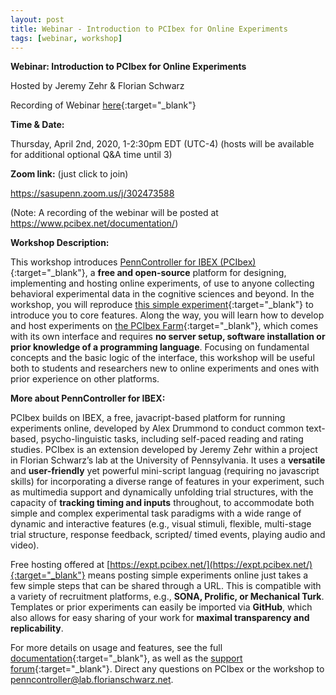 ```yaml
---
layout: post
title: Webinar - Introduction to PCIbex for Online Experiments
tags: [webinar, workshop]
---
```


**Webinar: Introduction to PCIbex for Online Experiments**

Hosted by Jeremy Zehr & Florian Schwarz

Recording of Webinar
[here](https://upenn.zoom.us/rec/play/vpV5duGqrjw3GYfD5ASDVPR-W9S0fa-shCYa-vIPmke8AXMFMwCkNbJDZ-OvdR8MLUXMAf90APor761r?continueMode=true){:target="_blank"}

**Time & Date:**

Thursday, April 2nd, 2020, 1-2:30pm EDT (UTC-4) (hosts will be available for additional optional Q&A time until 3)

**Zoom link:** (just click to join)

<https://sasupenn.zoom.us/j/302473588>

(Note: A recording of the webinar will be posted at https://www.pcibex.net/documentation/)

**Workshop Description:**

This workshop introduces [PennController for IBEX (PCIbex)]({{site.baseurl}}){:target="_blank"},
a **free and open-source** platform for designing, implementing and hosting online
experiments, of use to anyone collecting behavioral experimental data in the cognitive
sciences and beyond. In the workshop, you will reproduce
[this simple experiment](https://expt.pcibex.net/ibexexps/example/TimedPictureSelection/experiment.html){:target="_blank"}
to introduce you to core features. Along the way, you will learn how to develop
and host experiments on [the PCIbex Farm](https://expt.pcibex.net/){:target="_blank"},
which comes with its own interface and requires
**no server setup, software installation or prior knowledge of a programming language**.
Focusing on fundamental concepts and the basic logic of the interface, this workshop
will be useful both to students and researchers new to online experiments and ones
with prior experience on other platforms.

**More about PennController for IBEX:**

PCIbex builds on IBEX, a free, javacript-based platform for running experiments online,
developed by Alex Drummond to conduct common text-based, psycho-linguistic tasks,
including self-paced reading and rating studies. PCIbex is an extension developed by
Jeremy Zehr within a project in Florian Schwarz’s lab at the University of Pennsylvania.
It uses a **versatile** and **user-friendly** yet powerful mini-script languag
(requiring no javascript skills) for incorporating a diverse range of features
in your experiment, such as multimedia support and dynamically unfolding trial
structures, with the capacity of **tracking timing and inputs** throughout,
to accommodate both simple and complex experimental task paradigms with a wide
range of dynamic and interactive features (e.g., visual stimuli, flexible,
multi-stage trial structure, response feedback, scripted/ timed events,
playing audio and video).

Free hosting offered at
[https://expt.pcibex.net/](https://expt.pcibex.net/){:target="_blank"}
means posting simple experiments online just takes a few simple steps that can be
shared through a URL. This is compatible with a variety of recruitment platforms,
e.g., **SONA, Prolific, or Mechanical Turk**. Templates or prior experiments can
easily be imported via **GitHub**, which also allows for easy sharing of your work
for **maximal transparency and replicability**.

For more details on usage and features, see the full
[documentation]({{site.baseurl}}){:target="_blank"}, as well as the
[support forum](https://www.pcibex.net/forums/forum/support/){:target="_blank"}.
Direct any questions on PCIbex or the workshop to
[penncontroller@lab.florianschwarz.net](mailto:penncontroller@lab.florianschwarz.net).
